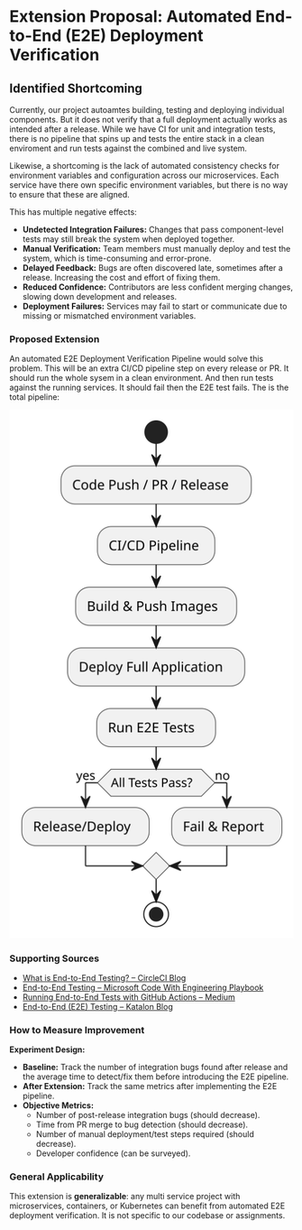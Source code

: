 <!--
Extension Proposal Critically reflect on the current state of your project and identify one release-engineering-
related shortcoming of the project practices that you find the most critical, annoying, or error prone (related to an
assignment, e.g., the training or release pipelines, contribution process, deployment, or experimentation).
Document the identified shortcoming and describe its effect, a convincing argumentation is crucial. Describe
and visualize a project refactoring or an extension that would improve the situation. Link to information sources
that provide additional information, inspiration for your solution, or concrete examples for its realization. We expect
that you only cite respectable sources (e.g., research papers, quality blogs like Medium, tool websites, or popular
StackOverflow discussions). It is critical that you describe how you could test whether the changed design would
solve the identified shortcoming, i.e., how an experiment could be designed to measure the resulting effects
-->

<!-- 
Extension Proposal (The documentation refers to the docs/extension.md file)
Insufficient
The extension is unrelated to release engineering and focuses on an implementation aspect.

Poor
The extension is trivial, irrelevant for the project, or refers to an unimplemented assessment criterion.

Sufficient
- The documentation describes one release-engineering-related shortcoming of the project practices.
- A proposed extension addresses the shortcoming and is connected to one of the assignments. 
    For example, the training or release pipelines, contribution process, deployment, or experimentation.
- The extension is genuine and has not already been mentioned in any of the assignment rubrics.
- The documentation cites external sources that inspired the envisioned extension.

Good
- The shortcoming is critically reflected on and its negative effects get elaborated in detail.
- The presented extension improves the described shortcoming.
- The documentation explains how an improvement could be measured objectively in an experiment.

Excellent
- The presented extension is general in nature and applicable beyond the concrete project.
- The presented extension clearly overcomes the described shortcoming
-->

# Extension Proposal: Automated End-to-End (E2E) Deployment Verification

## Identified Shortcoming
Currently, our project autoamtes building, testing and deploying individual components. But it does not verify that a full deployment actually works as intended after a release. While we have CI for unit and integration tests, there is no pipeline that spins up and tests the entire stack in a clean enviroment and run tests against the combined and live system.

Likewise, a shortcoming is the lack of automated consistency checks for environment variables and configuration across our microservices. Each service have there own specific environment variables, but there is no way to ensure that these are aligned.

This has multiple negative effects:
- **Undetected Integration Failures:** Changes that pass component-level tests may still break the system when deployed together.
- **Manual Verification:** Team members must manually deploy and test the system, which is time-consuming and error-prone.
- **Delayed Feedback:** Bugs are often discovered late, sometimes after a release. Increasing the cost and effort of fixing them.
- **Reduced Confidence:** Contributors are less confident merging changes, slowing down development and releases.
- **Deployment Failures:** Services may fail to start or communicate due to missing or mismatched environment variables.

### Proposed Extension
An automated E2E Deployment Verification Pipeline would solve this problem. This will be an extra CI/CD pipeline step on every release or PR. It should run the whole sysem in a clean environment. And then run tests against the running services. It should fail then the E2E test fails. The is the total pipeline:

![E2E Deployment Verification Pipeline](e2e-pipeline.svg)

### Supporting Sources
- [What is End-to-End Testing? – CircleCI Blog](https://circleci.com/blog/what-is-end-to-end-testing/)
- [End-to-End Testing – Microsoft Code With Engineering Playbook](https://microsoft.github.io/code-with-engineering-playbook/automated-testing/e2e-testing/)
- [Running End-to-End Tests with GitHub Actions – Medium](https://medium.com/tomorrowapp/running-end-to-end-tests-with-github-actions-d45b70c032e6)
- [End-to-End (E2E) Testing – Katalon Blog](https://katalon.com/resources-center/blog/end-to-end-e2e-testing)

### How to Measure Improvement

**Experiment Design:**
- **Baseline:** Track the number of integration bugs found after release and the average time to detect/fix them before introducing the E2E pipeline.
- **After Extension:** Track the same metrics after implementing the E2E pipeline.
- **Objective Metrics:**
  - Number of post-release integration bugs (should decrease).
  - Time from PR merge to bug detection (should decrease).
  - Number of manual deployment/test steps required (should decrease).
  - Developer confidence (can be surveyed).

### General Applicability

This extension is **generalizable**: any multi service project with microservices, containers, or Kubernetes can benefit from automated E2E deployment verification. It is not specific to our codebase or assignments.